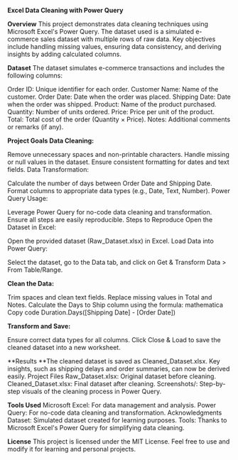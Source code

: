 **Excel Data Cleaning with Power Query**

**Overview**
This project demonstrates data cleaning techniques using Microsoft Excel's Power Query. The dataset used is a simulated e-commerce sales dataset with multiple rows of raw data. Key objectives include handling missing values, ensuring data consistency, and deriving insights by adding calculated columns.

**Dataset**
The dataset simulates e-commerce transactions and includes the following columns:

Order ID: Unique identifier for each order.
Customer Name: Name of the customer.
Order Date: Date when the order was placed.
Shipping Date: Date when the order was shipped.
Product: Name of the product purchased.
Quantity: Number of units ordered.
Price: Price per unit of the product.
Total: Total cost of the order (Quantity × Price).
Notes: Additional comments or remarks (if any).

**Project Goals
Data Cleaning:**

Remove unnecessary spaces and non-printable characters.
Handle missing or null values in the dataset.
Ensure consistent formatting for dates and text fields.
Data Transformation:

Calculate the number of days between Order Date and Shipping Date.
Format columns to appropriate data types (e.g., Date, Text, Number).
Power Query Usage:

Leverage Power Query for no-code data cleaning and transformation.
Ensure all steps are easily reproducible.
Steps to Reproduce
Open the Dataset in Excel:

Open the provided dataset (Raw_Dataset.xlsx) in Excel.
Load Data into Power Query:

Select the dataset, go to the Data tab, and click on Get & Transform Data > From Table/Range.

**Clean the Data:**

Trim spaces and clean text fields.
Replace missing values in Total and Notes.
Calculate the Days to Ship column using the formula:
mathematica
Copy code
Duration.Days([Shipping Date] - [Order Date])

**Transform and Save:**

Ensure correct data types for all columns.
Click Close & Load to save the cleaned dataset into a new worksheet.

**Results
**The cleaned dataset is saved as Cleaned_Dataset.xlsx.
Key insights, such as shipping delays and order summaries, can now be derived easily.
Project Files
Raw_Dataset.xlsx: Original dataset before cleaning.
Cleaned_Dataset.xlsx: Final dataset after cleaning.
Screenshots/: Step-by-step visuals of the cleaning process in Power Query.


**Tools Used**
Microsoft Excel: For data management and analysis.
Power Query: For no-code data cleaning and transformation.
Acknowledgments
Dataset: Simulated dataset created for learning purposes.
Tools: Thanks to Microsoft Excel's Power Query for simplifying data cleaning.

**License**
This project is licensed under the MIT License. Feel free to use and modify it for learning and personal projects.

